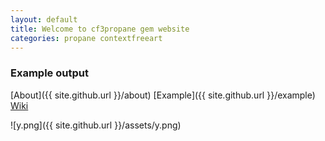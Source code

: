```yaml
---
layout: default
title: Welcome to cf3propane gem website
categories: propane contextfreeart
---
```


### Example output
[About]({{ site.github.url }}/about) [Example]({{ site.github.url }}/example) [Wiki](https://github.com/monkstone/cf3propane/wiki)

![y.png]({{ site.github.url }}/assets/y.png)

